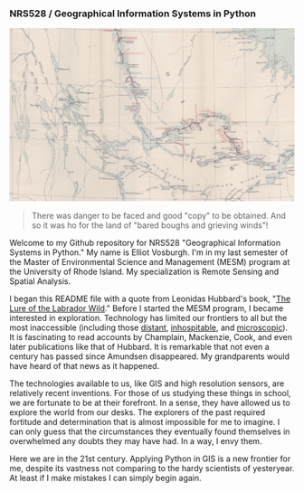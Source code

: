 ### NRS528 / Geographical Information Systems in Python

![Labrador](images/Challenge1/labrador.png)
> There was danger to be faced and good "copy" to be obtained. And so it was ho for the land of "bared boughs and grieving winds"!

Welcome to my Github repository for NRS528 "Geographical Information Systems in Python." My name is Elliot Vosburgh. I'm in my last semester of the Master of Environmental Science and Management (MESM) program at the University of Rhode Island. My specialization is Remote Sensing and Spatial Analysis.

I began this README file with a quote from Leonidas Hubbard's book, "[The Lure of the Labrador Wild](https://www.gutenberg.org/cache/epub/4019/pg4019-images.html)." Before I started the MESM program, I became interested in exploration. Technology has limited our frontiers to all but the most inaccessible (including those [distant](https://voyager.jpl.nasa.gov/mission/status/), [inhospitable](https://oceanexplorer.noaa.gov/news/oer-updates/2024/million-mounds-news.html), and [microscopic](https://mars.nasa.gov/news/406/scientists-find-evidence-of-ancient-microbial-life-on-mars/)). It is fascinating to read accounts by Champlain, Mackenzie, Cook, and even later publications like that of Hubbard. It is remarkable that not even a century has passed since Amundsen disappeared. My grandparents would have heard of that news as it happened.

The technologies available to us, like GIS and high resolution sensors, are relatively recent inventions. For those of us studying these things in school, we are fortunate to be at their forefront. In a sense, they have allowed us to explore the world from our desks. The explorers of the past required fortitude and determination that is almost impossible for me to imagine. I can only guess that the circumstances they eventually found themselves in overwhelmed any doubts they may have had. In a way, I envy them.

Here we are in the 21st century. Applying Python in GIS is a new frontier for me, despite its vastness not comparing to the hardy scientists of yesteryear. At least if I make mistakes I can simply begin again.